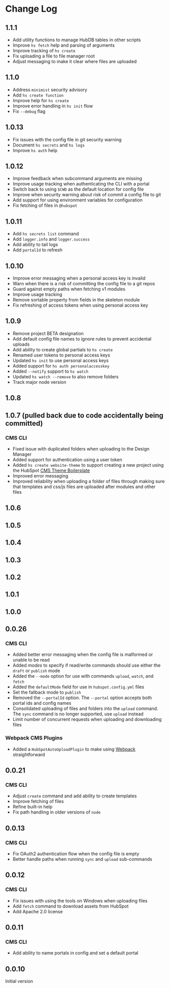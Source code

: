 Change Log
==========

## 1.1.1

 * Add utility functions to manage HubDB tables in other scripts
 * Improve `hs fetch` help and parsing of arguments
 * Improve tracking of `hs create`
 * Fix uploading a file to file manager root
 * Adjust messaging to make it clear where files are uploaded

## 1.1.0

 * Address `minimist` security advisory
 * Add `hs create function`
 * Improve help for `hs create`
 * Improve error handling in `hs init` flow
 * Fix `--debug` flag

## 1.0.13

 * Fix issues with the config file in git security warning
 * Document `hs secrets` and `hs logs`
 * Improve `hs auth` help

## 1.0.12

 * Improve feedback when subcommand arguments are missing
 * Improve usage tracking when authenticating the CLI with a portal
 * Switch back to using `$CWD` as the default location for config file
 * Improve when security warning about risk of commit a config file to git
 * Add support for using environment variables for configuration
 * Fix fetching of files in `@hubspot`

## 1.0.11

 * Add `hs secrets list` command
 * Add `logger.info` and `logger.success`
 * Add ability to tail logs
 * Add `portalId` to refresh

## 1.0.10

 * Improve error messaging when a personal access key is invalid
 * Warn when there is a risk of committing the config file to a git repos
 * Guard against empty paths when fetching v1 modules
 * Improve usage tracking
 * Remove sortable property from fields in the skeleton module
 * Fix refreshing of access tokens when using personal access key

## 1.0.9

 * Remove project BETA designation
 * Add default config file names to ignore rules to prevent accidental uploads
 * Add ability to create global partials to `hs create`
 * Renamed user tokens to personal access keys
 * Updated `hs init` to use personal access keys
 * Added support for `hs auth personalaccesskey`
 * Added `--notify` support to `hs watch`
 * Updated `hs watch --remove` to also remove folders
 * Track major node version

## 1.0.8
## 1.0.7 (pulled back due to code accidentally being committed)

### CMS CLI

 * Fixed issue with duplicated folders when uploading to the Design Manager
 * Added support for authentication using a user token
 * Added `hs create website-theme` to support creating a new project using the HubSpot [CMS Theme Boilerplate](https://github.com/HubSpot/cms-theme-boilerplate)
 * Improved error messaging
 * Improved reliability when uploading a folder of files through making sure that templates and css/js files are uploaded
   after modules and other files

## 1.0.6

## 1.0.5

## 1.0.4

## 1.0.3

## 1.0.2

## 1.0.1

## 1.0.0

## 0.0.26

### CMS CLI

 * Added better error messaging when the config file is malformed or unable to be read
 * Added *modes* to specify if read/write commands should use either the `draft` or `publish` mode
 * Added the `--mode` option for use with commands `upload`, `watch`, and `fetch`
 * Added the `defaultMode` field for use in `hubspot.config.yml` files
 * Set the fallback mode to `publish`
 * Removed the `--portalId` option. The `--portal` option accepts both portal ids and config names
 * Consolidated uploading of files and folders into the `upload` command. The `sync` command is no longer supported, use `upload` instead
 * Limit number of concurrent requests when uploading and downloading files

### Webpack CMS Plugins

 * Added a `HubSpotAutoUploadPlugin` to make using [Webpack](https://https://webpack.js.org/) straightforward

## 0.0.21

### CMS CLI

 * Adjust `create` command and add ability to create templates
 * Improve fetching of files
 * Refine built-in help
 * Fix path handling in older versions of `node`

## 0.0.13

### CMS CLI

 * Fix OAuth2 authentication flow when the config file is empty
 * Better handle paths when running `sync` and `upload` sub-commands

## 0.0.12

### CMS CLI

 * Fix issues with using the tools on Windows when uploading files
 * Add `fetch` command to download assets from HubSpot
 * Add Apache 2.0 license

## 0.0.11

### CMS CLI

 * Add ability to name portals in config and set a default portal

## 0.0.10

Initial version
